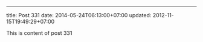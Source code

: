 ---
title: Post 331
date: 2014-05-24T06:13:00+07:00
updated: 2012-11-15T19:49:29+07:00

This is content of post 331